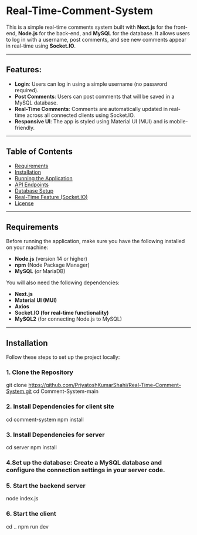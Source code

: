 # Real-Time-Comment-System

This is a simple real-time comments system built with **Next.js** for the front-end, **Node.js** for the back-end, and **MySQL** for the database. It allows users to log in with a username, post comments, and see new comments appear in real-time using **Socket.IO**.

---

## Features:
- **Login**: Users can log in using a simple username (no password required).
- **Post Comments**: Users can post comments that will be saved in a MySQL database.
- **Real-Time Comments**: Comments are automatically updated in real-time across all connected clients using Socket.IO.
- **Responsive UI**: The app is styled using Material UI (MUI) and is mobile-friendly.

---

## Table of Contents
- [Requirements](#requirements)
- [Installation](#installation)
- [Running the Application](#running-the-application)
- [API Endpoints](#api-endpoints)
- [Database Setup](#database-setup)
- [Real-Time Feature (Socket.IO)](#real-time-feature-socketio)
- [License](#license)

---

## Requirements

Before running the application, make sure you have the following installed on your machine:
- **Node.js** (version 14 or higher)
- **npm** (Node Package Manager)
- **MySQL** (or MariaDB)

You will also need the following dependencies:
- **Next.js**
- **Material UI (MUI)**
- **Axios**
- **Socket.IO (for real-time functionality)**
- **MySQL2** (for connecting Node.js to MySQL)

---

## Installation

Follow these steps to set up the project locally:

### 1. Clone the Repository

git clone https://github.com/PriyatoshKumarShahi/Real-Time-Comment-System.git
cd Comment-System-main

### 2. Install Dependencies for client site
cd comment-system
npm install

### 3. Install Dependencies for server 
cd server
npm install

### 4.Set up the database: Create a MySQL database and configure the connection settings in your server code.


### 5. Start the backend server
node index.js

### 6. Start the client
cd ..
npm run dev






